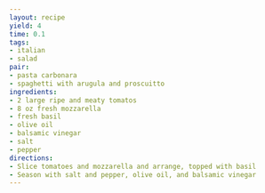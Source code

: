 ```yaml
---
layout: recipe
yield: 4
time: 0.1
tags:
- italian
- salad
pair:
- pasta carbonara
- spaghetti with arugula and proscuitto
ingredients:
- 2 large ripe and meaty tomatos
- 8 oz fresh mozzarella
- fresh basil
- olive oil
- balsamic vinegar
- salt
- pepper
directions:
- Slice tomatoes and mozzarella and arrange, topped with basil
- Season with salt and pepper, olive oil, and balsamic vinegar
---
```

